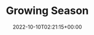 ---
weight: 350
title: "Growing Season"
subtitle:
description: "正規 3 輯 Part.B"
icon: library_music
date: 2022-10-10T02:21:15+00:00
images: []
---